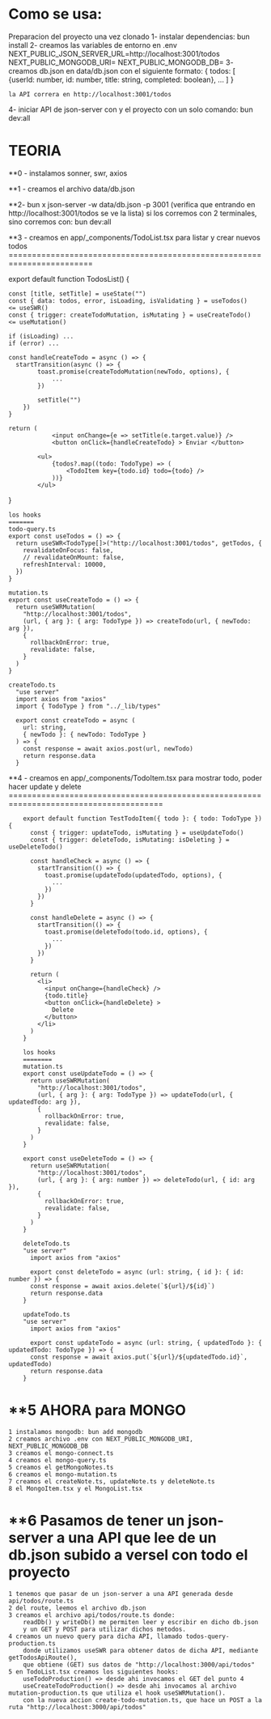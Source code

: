 Como se usa:
==========
Preparacion del proyecto una vez clonado
1- instalar dependencias: bun install
2- creamos las variables de entorno en .env
    NEXT_PUBLIC_JSON_SERVER_URL=http://localhost:3001/todos
    NEXT_PUBLIC_MONGODB_URI=
    NEXT_PUBLIC_MONGODB_DB=
3- creamos db.json en data/db.json con el siguiente formato:
      {
        todos: [
          {userId: number, id: number, title: string, completed: boolean},
          ...
          ]
      }
    
    la API correra en http://localhost:3001/todos

4- iniciar API de json-server con y el proyecto con un solo comando:
    bun dev:all


TEORIA
======

**0 - instalamos sonner, swr, axios

**1 - creamos el archivo data/db.json

**2- bun x json-server -w data/db.json -p 3001  (verifica que entrando en http://localhost:3001/todos se ve la lista) si los corremos con 2 terminales, sino corremos con:
bun dev:all

**3 - creamos en app/_components/TodoList.tsx para listar y crear nuevos todos
      ========================================================================

  export default function TodosList() {

    const [title, setTitle] = useState("")
    const { data: todos, error, isLoading, isValidating } = useTodos()      <= useSWR()
    const { trigger: createTodoMutation, isMutating } = useCreateTodo()    <= useMutation()

    if (isLoading) ...
    if (error) ...

    const handleCreateTodo = async () => {
      startTransition(async () => {
			toast.promise(createTodoMutation(newTodo, options), {
				...
			})

			setTitle("")
		})
    }

    return (		
				<input onChange={e => setTitle(e.target.value)} />
				<button onClick={handleCreateTodo} > Enviar </button>

			<ul>
				{todos?.map((todo: TodoType) => (
					<TodoItem key={todo.id} todo={todo} />
				))}
			</ul>
  }

    los hooks
    =======
    todo-query.ts
    export const useTodos = () => {
      return useSWR<TodoType[]>("http://localhost:3001/todos", getTodos, {
        revalidateOnFocus: false,
        // revalidateOnMount: false,
        refreshInterval: 10000,
      })
    }

    mutation.ts
    export const useCreateTodo = () => {
      return useSWRMutation(
        "http://localhost:3001/todos",
        (url, { arg }: { arg: TodoType }) => createTodo(url, { newTodo: arg }),
        {
          rollbackOnError: true,
          revalidate: false,
        }
      )
    }

    createTodo.ts
      "use server"
      import axios from "axios"
      import { TodoType } from "../_lib/types"

      export const createTodo = async (
        url: string,
        { newTodo }: { newTodo: TodoType }
      ) => {
        const response = await axios.post(url, newTodo)
        return response.data
      }

**4 - creamos en app/_components/TodoItem.tsx para mostrar todo, poder hacer update y delete
        =======================================================================================

        export default function TestTodoItem({ todo }: { todo: TodoType }) {
          const { trigger: updateTodo, isMutating } = useUpdateTodo()
          const { trigger: deleteTodo, isMutating: isDeleting } = useDeleteTodo()

          const handleCheck = async () => {
            startTransition(() => {
              toast.promise(updateTodo(updatedTodo, options), {
                ...
              })
            })
          }

          const handleDelete = async () => {
            startTransition(() => {
              toast.promise(deleteTodo(todo.id, options), {
                ...
              })
            })
          }

          return (
            <li>
              <input onChange={handleCheck} />
              {todo.title}
              <button onClick={handleDelete} >
                Delete
              </button>
            </li>
          )
        }

        los hooks
        ========
        mutation.ts
        export const useUpdateTodo = () => {
          return useSWRMutation(
            "http://localhost:3001/todos",
            (url, { arg }: { arg: TodoType }) => updateTodo(url, { updatedTodo: arg }),
            {
              rollbackOnError: true,
              revalidate: false,
            }
          )
        }

        export const useDeleteTodo = () => {
          return useSWRMutation(
            "http://localhost:3001/todos",
            (url, { arg }: { arg: number }) => deleteTodo(url, { id: arg }),
            {
              rollbackOnError: true,
              revalidate: false,
            }
          )
        }

        deleteTodo.ts
        "use server"
          import axios from "axios"

          export const deleteTodo = async (url: string, { id }: { id: number }) => {
          const response = await axios.delete(`${url}/${id}`)
          return response.data
        }

        updateTodo.ts
        "use server"
          import axios from "axios"

          export const updateTodo = async (url: string, { updatedTodo }: { updatedTodo: TodoType }) => {
          const response = await axios.put(`${url}/${updatedTodo.id}`, updatedTodo)
          return response.data
        }

**5 AHORA para MONGO
===================
    1 instalamos mongodb: bun add mongodb
    2 creamos archivo .env con NEXT_PUBLIC_MONGODB_URI, NEXT_PUBLIC_MONGODB_DB
    3 creamos el mongo-connect.ts
    4 creamos el mongo-query.ts
    5 creamos el getMongoNotes.ts
    6 creamos el mongo-mutation.ts
    7 creamos el createNote.ts, updateNote.ts y deleteNote.ts
    8 el MongoItem.tsx y el MongoList.tsx        
        
**6 Pasamos de tener un json-server a una API que lee de un db.json subido a versel con todo el proyecto
=========================================================================================================
    1 tenemos que pasar de un json-server a una API generada desde api/todos/route.ts
    2 del route, leemos el archivo db.json
    3 creamos el archivo api/todos/route.ts donde:
        readDb() y writeDb() me permiten leer y escribir en dicho db.json
        y un GET y POST para utilizar dichos metodos.
    4 creamos un nuevo query para dicha API, llamado todos-query-production.ts
        donde utilizamos useSWR para obtener datos de dicha API, mediante getTodosApiRoute(),
        que obtiene (GET) sus datos de "http://localhost:3000/api/todos"
    5 en TodoList.tsx creamos los siguientes hooks:
        useTodoProduction() => desde ahi invocamos el GET del punto 4
        useCreateTodoProduction() => desde ahi invocamos al archivo mutation-production.ts que utiliza el hook useSWRMutation().
        con la nueva accion create-todo-mutation.ts, que hace un POST a la ruta "http://localhost:3000/api/todos"
        